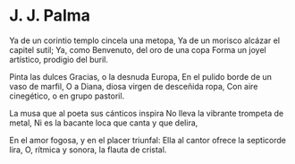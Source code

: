 # J. J. Palma

Ya de un corintio templo cincela una metopa,
Ya de un morisco alcázar el capitel sutil;
Ya, como Benvenuto, del oro de una copa
Forma un joyel artístico, prodigio del buril.

Pinta las dulces Gracias, o la desnuda Europa,
En el pulido borde de un vaso de marfil,
O a Diana, diosa virgen de desceñida ropa,
Con aire cinegético, o en grupo pastoril.

La musa que al poeta sus cánticos inspira
No lleva la vibrante trompeta de metal,
Ni es la bacante loca que canta y que delira,

En el amor fogosa, y en el placer triunfal:
Ella al cantor ofrece la septicorde lira,
O, rítmica y sonora, la flauta de cristal. 